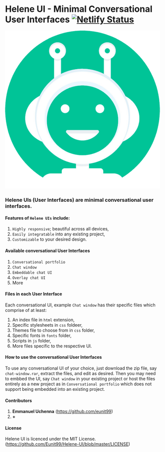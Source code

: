 # **Helene UI - Minimal Conversational User Interfaces** [![Netlify Status](https://api.netlify.com/api/v1/badges/095cf32d-4d90-4488-9ace-9b738e9e9643/deploy-status)](https://app.netlify.com/sites/helene-ui/deploys)

<img src="img/icon/helene.png" alt="Helene icon" />


### Helene UIs (User Interfaces) are minimal conversational user interfaces.

#### Features of ``Helene UIs`` include:

1. ``Highly responsive``; beautiful across all devices,
2. ``Easily integratable`` into any existing project,
3. ``Customizable`` to your desired design.

#### Available conversational User Interfaces

1. ``Conversational portfolio``
2. ``Chat window``
3. ``Embeddable chat UI``
4. ``Overlay chat UI``
5. More 

#### Files in each User Interface

Each conversational UI, example ``Chat window`` has their specific files which comprise of at least:

1. An index file in ``html`` extension,
2. Specific stylesheets in ``css`` foldeer,
3. Themes file to choose from in ``css`` folder,
4. Specific fonts in ``fonts`` folder,
5. Scripts in ``js`` folder,
6. More files specific to the respective UI.

#### How to use the conversational User Interfaces

To use any conversational UI of your choice, just download the zip file, say ``chat-window.rar``, extract the files, and edit as desired. Then you may need to embbed the UI, say ``Chat window`` in your existing project or host the files entirely as a new project as in ``Conversational portfolio`` which does not support being embedded into an existing project.

#### Contributors

 1. **Emmanuel Uchenna** (https://github.com/eunit99)
 2. **+**

#### License
Helene UI is licenced under the MIT License. (https://github.com/Eunit99/Helene-UI/blob/master/LICENSE)
